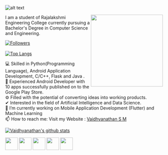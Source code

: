 <!--
**smv1999/smv1999** is a ✨ _special_ ✨ repository because its `README.md` (this file) appears on your GitHub profile.
-->

 ![alt text](https://raw.githubusercontent.com/smv1999/smv1999/master/banner_image.jpg)
 
 <img align='right' src="https://raw.githubusercontent.com/smv1999/smv1999/master/profile_image1.jpg" width="230" />




I am a student of Rajalakshmi Engineering College currently pursuing a Bachelor's Degree in Computer Science and Engineering.

[![Followers](https://img.shields.io/github/followers/smv1999?style=social)](https://github.com/smv1999/followers) <br><br>
[![Top Langs](https://github-readme-stats.vercel.app/api/top-langs/?username=smv1999)](https://github.com/smv1999/github-readme-stats)



💻 Skilled in Python(Programming Language), Android Application Development, C/C++, Flask and Java .\
📱 Experienced Android Developer with 10 apps successfully published on to the Google Play Store.\
⚙️ Filled with the potential of converting ideas into working products.\
✔ Interested in the field of Artificial Intelligence and Data Science.\
🔭 I’m currently working on Mobile Application Development (Flutter) and Machine Learning\
📫 How to reach me: Visit my Website : <a href="http://vaidhyanathansm.tech/">Vaidhyanathan S M</a>


[![Vaidhyanathan's github stats](https://github-readme-stats.vercel.app/api?username=smv1999&show_icons=true&theme=tokyonight)](https://github.com/smv1999/github-readme-stats)

<a href="https://www.linkedin.com/in/vaidhyanathansm/"><img src="https://raw.githubusercontent.com/smv1999/smv1999/master/logos/linkedin.png" width="40" /></a>
<a href="https://github.com/smv1999"><img src="https://raw.githubusercontent.com/smv1999/smv1999/master/logos/github-logo.png" width="40" /></a>
<a href="mailto:vaidhyanathan.sm@gmail.com"><img src="https://raw.githubusercontent.com/smv1999/smv1999/master/logos/google-plus.png" width="40" /></a>
<a href="https://www.instagram.com/vaidhyanathan.sm"><img src="https://raw.githubusercontent.com/smv1999/smv1999/master/logos/instagram.png" width="40" /></a>
<a href="https://play.google.com/store/apps/developer?id=Programmers+Gateway"><img src="https://raw.githubusercontent.com/smv1999/smv1999/master/logos/play-store.png" width="40" /></a>



